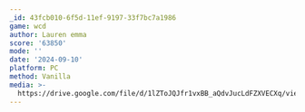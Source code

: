 ```yaml
---
_id: 43fcb010-6f5d-11ef-9197-33f7bc7a1986
game: wcd
author: Lauren emma
score: '63850'
mode: ''
date: '2024-09-10'
platform: PC
method: Vanilla
media: >-
  https://drive.google.com/file/d/1lZToJQJfr1vxBB_aQdvJucLdFZXVECXq/view?usp=drive_link
---
```


